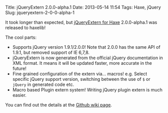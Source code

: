 Title: jQueryExtern 2.0.0-alpha.1
Date: 2013-05-14 11:54
Tags: Haxe, jQuery
Slug: jqueryextern-2-0-0-alpha-1

It took longer than expected, but [jQueryExtern for Haxe][]
2.0.0-alpha.1 was released to haxelib!

The cool parts:

-   Supports jQuery version 1.9.1/2.0.0! Note that 2.0.0 has the same
    API of 1.9.1, but removed support of IE 6,7,8.
-   jQueryExtern is now generated
    from the official jQuery documentation in XML format. It means it
    will be updated faster, more accurate in the future!
-   Fine grained configuration of the extern via... macros! e.g. Select
    specific jQuery support version, switching between the use of `$`
    or `jQuery` in generated code etc.
-   Macro based Plugin extern system! Writing jQuery plugin extern is
    much easier.

You can find out the details at the [Github wiki page][].

  [jQueryExtern for Haxe]: https://github.com/andyli/jQueryExternForHaxe
  [github wiki page]: https://github.com/andyli/jQueryExternForHaxe/wiki/Haxe-3
